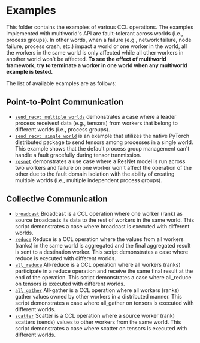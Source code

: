 # Examples

This folder contains the examples of various CCL operations. The examples implemented with multiworld's API are fault-tolerant across worlds (i.e., process groups). In other words, when a failure (e.g., network failure, node failure, process crash, etc.) impact a world or one worker in the world, all the workers in the same world is only affected while all other workers in another world won't be affected. **To see the effect of multiworld framework, try to terminate a worker in one world when any multiworld example is tested.**

The list of available examples are as follows:

## Point-to-Point Communication

* [`send_recv: multiple worlds`](send_recv/m8d.py) demonstrates a case where a leader process receivesf data (e.g., tensors) from workers that belong to different worlds (i.e., process groups).
* [`send_recv: single world`](send_recv/single_world.py) is an example that utilizes the native PyTorch distributed package to send tensors among processes in a single world. This example shows that the default process group management can't handle a fault gracefully during tensor tranmission.
* [`resnet`](resnet) demonstrates a use case where a ResNet model is run across two workers and failure on one worker won't affect the operation of the other due to the fault domain isolation with the ability of creating multiple worlds (i.e., multiple independent process groups).

## Collective Communication

* [`broadcast`](broadcast) Broadcast is a CCL operation where one worker (rank) as source broadcasts its data to the rest of workers in the same world. This script demonstrates a case where broadcast is executed with different worlds.
* [`reduce`](reduce) Reduce is a CCL operation where the values from all workers (ranks) in the same world is aggregated and the final aggregated result is sent to a destination worker. This script demonstrates a case where reduce is executed with different worlds.
* [`all_reduce`](all_reduce) All-reduce is a CCL operation where all workers (ranks) participate in a reduce operation and receive the same final result at the end of the operation. This script demonstrates a case where all_reduce on tensors is executed with different worlds.
* [`all_gather`](all_gather) All-gather is a CCL operation where all workers (ranks) gather values owned by other workers in a distributed manner. This script demonstrates a case where all_gather on tensors is executed with different worlds.
* [`scatter`](scatter) Scatter is a CCL operation where a source worker (rank) scatters (sends) values to other workers from the same world. This script demonstrates a case where scatter on tensors is executed with different worlds.
